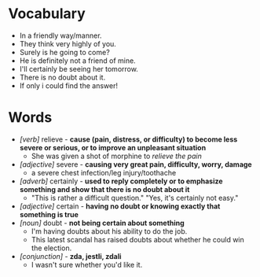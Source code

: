 # Vocabulary

- In a friendly way/manner.
- They think very highly of you.
- Surely is he going to come?
- He is definitely not a friend of mine.
- I'll certainly be seeing her tomorrow.
- There is no doubt about it.
- If only i could find the answer!

# Words
- *[verb]* relieve - **cause (pain, distress, or difficulty) to become less severe or serious, or to improve an unpleasant situation**
    - She was given a shot of morphine to *relieve the pain*
- *[adjective]* severe - **causing very great pain, difficulty, worry, damage**
    - a severe chest infection/leg injury/toothache
- *[adverb]* certainly - **used to reply completely or to emphasize something and show that there is no doubt about it**
    - "This is rather a difficult question." "Yes, it's certainly not easy."
- *[adjective]* certain - **having no doubt or knowing exactly that something is true**
- *[noun]* doubt - **not being certain about something**
    - I'm having doubts about his ability to do the job.
    - This latest scandal has raised doubts about whether he could win the election.
- *[conjunction]* - **zda, jestli, zdali**
    - I wasn't sure whether you'd like it. 
